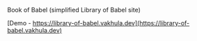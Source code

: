 Book of Babel (simplified Library of Babel site)

[Demo - https://library-of-babel.vakhula.dev](https://library-of-babel.vakhula.dev)

